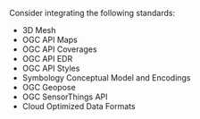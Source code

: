 Consider integrating the following standards:

- 3D Mesh
- OGC API Maps
- OGC API Coverages
- OGC API EDR
- OGC API Styles
- Symbology Conceptual Model and Encodings
- OGC Geopose
- OGC SensorThings API
- Cloud Optimized Data Formats

